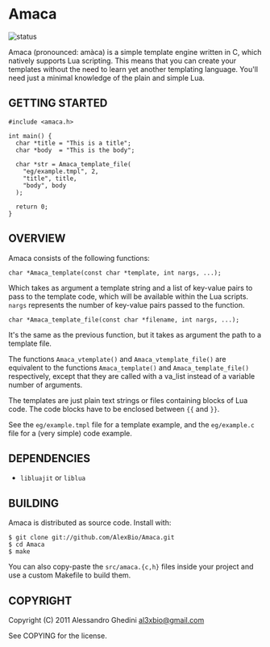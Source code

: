 Amaca
=====

![status](http://stillmaintained.com/AlexBio/Amaca.png)

Amaca (pronounced: amàca) is a simple template engine written in C, which
natively supports Lua scripting. This means that you can create your templates
without the need to learn yet another templating language. You'll need just a
minimal knowledge of the plain and simple Lua.

## GETTING STARTED

    #include <amaca.h>

    int main() {
      char *title = "This is a title";
      char *body  = "This is the body";

      char *str = Amaca_template_file(
        "eg/example.tmpl", 2,
        "title", title,
        "body", body
      );

      return 0;
    }

## OVERVIEW

Amaca consists of the following functions:

    char *Amaca_template(const char *template, int nargs, ...);

Which takes as argument a template string and a list of key-value pairs to pass
to the template code, which will be available within the Lua scripts. `nargs`
represents the number of key-value pairs passed to the function.

    char *Amaca_template_file(const char *filename, int nargs, ...);

It's the same as the previous function, but it takes as argument the path to a
template file.

The functions `Amaca_vtemplate()` and `Amaca_vtemplate_file()` are equivalent to
the functions `Amaca_template()` and `Amaca_template_file()` respectively, except
that they are called with a va_list instead of a variable number of arguments.

The templates are just plain text strings or files containing blocks of Lua code.
The code blocks have to be enclosed between `{{` and `}}`.

See the `eg/example.tmpl` file for a template example, and the `eg/example.c`
file for a (very simple) code example.

## DEPENDENCIES

 * `libluajit` or `liblua`

## BUILDING

Amaca is distributed as source code. Install with:

    $ git clone git://github.com/AlexBio/Amaca.git
    $ cd Amaca
    $ make

You can also copy-paste the `src/amaca.{c,h}` files inside your project and use
a custom Makefile to build them.

## COPYRIGHT

Copyright (C) 2011 Alessandro Ghedini <al3xbio@gmail.com>

See COPYING for the license.
